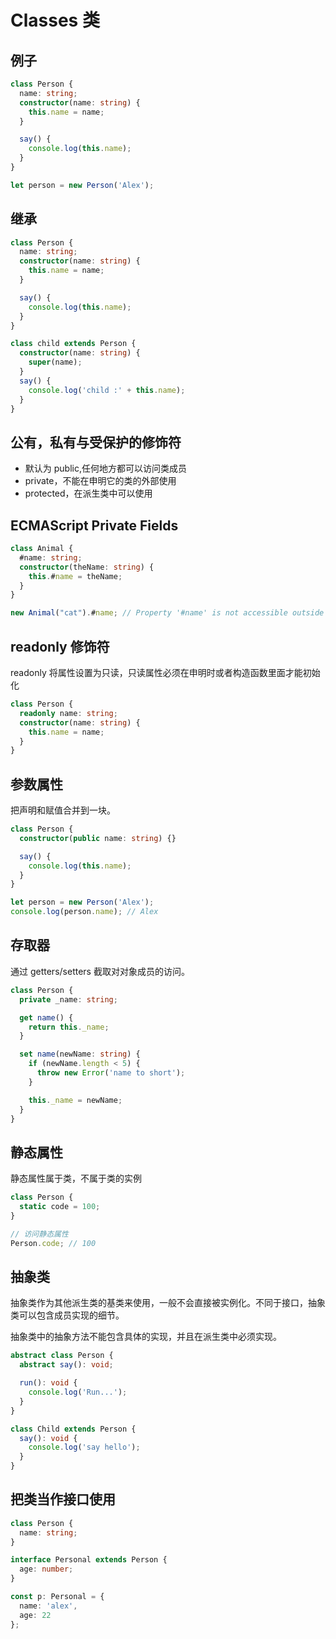 # Classes 类

## 例子

```typescript
class Person {
  name: string;
  constructor(name: string) {
    this.name = name;
  }

  say() {
    console.log(this.name);
  }
}

let person = new Person('Alex');
```

## 继承

```typescript
class Person {
  name: string;
  constructor(name: string) {
    this.name = name;
  }

  say() {
    console.log(this.name);
  }
}

class child extends Person {
  constructor(name: string) {
    super(name);
  }
  say() {
    console.log('child :' + this.name);
  }
}
```

## 公有，私有与受保护的修饰符

- 默认为 public,任何地方都可以访问类成员
- private，不能在申明它的类的外部使用
- protected，在派生类中可以使用


## ECMAScript Private Fields

```typescript
class Animal {
  #name: string;
  constructor(theName: string) {
    this.#name = theName;
  }
}

new Animal("cat").#name; // Property '#name' is not accessible outside class 'Animal' because it has a private identifier.
```

## readonly 修饰符

readonly 将属性设置为只读，只读属性必须在申明时或者构造函数里面才能初始化

```typescript
class Person {
  readonly name: string;
  constructor(name: string) {
    this.name = name;
  }
}
```

## 参数属性

把声明和赋值合并到一块。

```typescript
class Person {
  constructor(public name: string) {}

  say() {
    console.log(this.name);
  }
}

let person = new Person('Alex');
console.log(person.name); // Alex
```

## 存取器

通过 getters/setters 截取对对象成员的访问。

```typescript
class Person {
  private _name: string;

  get name() {
    return this._name;
  }

  set name(newName: string) {
    if (newName.length < 5) {
      throw new Error('name to short');
    }

    this._name = newName;
  }
}
```

## 静态属性

静态属性属于类，不属于类的实例

```typescript
class Person {
  static code = 100;
}

// 访问静态属性
Person.code; // 100
```

## 抽象类

抽象类作为其他派生类的基类来使用，一般不会直接被实例化。不同于接口，抽象类可以包含成员实现的细节。

抽象类中的抽象方法不能包含具体的实现，并且在派生类中必须实现。

```typescript
abstract class Person {
  abstract say(): void;

  run(): void {
    console.log('Run...');
  }
}

class Child extends Person {
  say(): void {
    console.log('say hello');
  }
}
```

## 把类当作接口使用

```typescript
class Person {
  name: string;
}

interface Personal extends Person {
  age: number;
}

const p: Personal = {
  name: 'alex',
  age: 22
};
```
